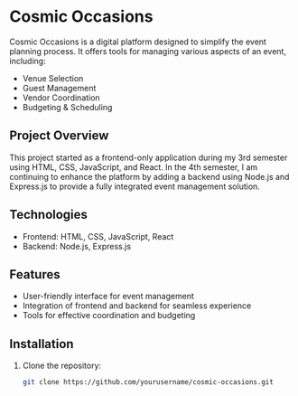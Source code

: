 # Cosmic Occasions

Cosmic Occasions is a digital platform designed to simplify the event planning process. It offers tools for managing various aspects of an event, including:

- Venue Selection
- Guest Management
- Vendor Coordination
- Budgeting & Scheduling

## Project Overview

This project started as a frontend-only application during my 3rd semester using HTML, CSS, JavaScript, and React. In the 4th semester, I am continuing to enhance the platform by adding a backend using Node.js and Express.js to provide a fully integrated event management solution.

## Technologies

- Frontend: HTML, CSS, JavaScript, React
- Backend: Node.js, Express.js

## Features

- User-friendly interface for event management
- Integration of frontend and backend for seamless experience
- Tools for effective coordination and budgeting

## Installation

1. Clone the repository:
   ```bash
   git clone https://github.com/yourusername/cosmic-occasions.git
